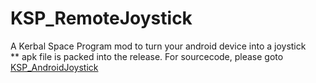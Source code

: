 # KSP_RemoteJoystick
A Kerbal Space Program mod to turn your android device into a joystick  
** apk file is packed into the release. For sourcecode, please goto [KSP_AndroidJoystick](https://github.com/xdedss/KSP_AndroidJoystick)
